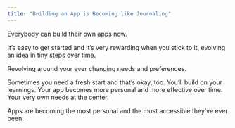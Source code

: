 ```yaml
---
title: "Building an App is Becoming like Journaling"
---
```


Everybody can build their own apps now.

It’s easy to get started and it’s very rewarding when you stick to it, evolving an idea in tiny steps over time.

Revolving around your ever changing needs and preferences.

Sometimes you need a fresh start and that’s okay, too. 
You’ll build on your learnings. Your app becomes more personal and more effective over time. Your very own needs at the center.

Apps are becoming the most personal and the most accessible they’ve ever been.